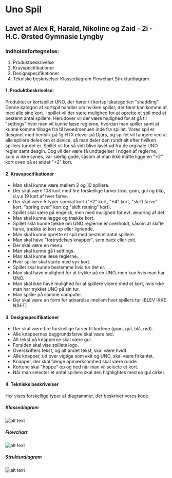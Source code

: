 # Uno Spil

## Lavet af Alex R, Harald, Nikoline og Zaid - 2i - H.C. Ørsted Gymnasie Lyngby

### Indholdsfortegnelse:
1. Produktbeskrivelse
1. Kravspecifikationer
1. Designspecifikationer
1. Tekniske beskrivelser
  Klassediagram
  Flowchart
  Strukturdiagram

#### 1. Produktbeskrivelse:
Produktet er kortspillet UNO, der hører til kortspilskategorien "shedding". Denne kategori af kortspil handler om hvilken spiller, der først kan komme af med alle sine kort. I spillet vil der være mulighed for at oprette et spil med et bestemt antal spillere. Herudover vil der være mulighed for at gå til "settings" hvor man vil kunne læse reglerne, hvordan man spiller samt at kunne komme tilbage fra til hvoedmenuen inde fra spillet. 
Vores spil er desginet med henblik på 1g HTX elever på Djurs, og spillet vil fungere ved at alle spillere deles om et device, så man deler den rundt alt efter hvilken spillers tur det er. Spillet vil for så vidt blive lavet ud fra de orginale UNO regler samt desgin. Dog vil der være få undtagelser i nogen af reglerne, som vi ikke synes, var særlig gode, såsom at man ikke måtte ligge en "+2" kort oven på et andet "+2" kort.

#### 2. Kravspecifikationer
* Man skal kunne være mellem 2 og 10 spillere. 
* Der skal være 108 kort med fire forskellige farver (rød, grøn, gul og blå), d.v.s 19 kort af hver farve. 
* Der skal være 5 typer special kort ("+2" kort, "+4" kort, "skrft farve" kort, "spring over" kort og "skift retning" kort).
* Spillet skal være på engelsk, men med mulighed for evt. ændring af det. 
* Man skal kunne lægge og trække kort.
* Spillet skla kunne tjekke om UNO reglerne er overholdt, såsom at skifte farve, trække to kort op eller lignende.
* Man skal kunne oprette et spil med bestemt antal spillere. 
* Man skal have "fortrydelses knapper", som back eller exit. 
* Der skal være en menu.
* Man skal kunne gå i settings.
* Man skal kunne læse reglerne. 
* Hver spiller skal starte med syv kort.
* Spillet skal kunne bestemme hvis tur det er. 
* Man skal have mulighed for at trykke på en UNO, men kun hvis man har UNO.
* Man skal ikke have mulighed for at spillere videre med et kort, hvis ikke man har trykket UNO på sin tur. 
* Man spiller på samme computer.
* Der skal være en form for advarelse imellem hver spillers tur (BLEV IKKE NÅET).

#### 3. Designspecifikationer
* Der skal være fire forskellige farver til kortene (grøn, gul, blå, rød).
* Alle knappernes baggrundsfarve skal være rød. 
* Alt tekst på knapperne skal være gul.
* Forsiden skal vise spillets logo.
* Overskrifters tekst, og alt andet tekst, skal være hvidt. 
* Alle knapper, ud over vigtige som exit og UNO, skal være firkantet.
* Knapper, der skal fænge opmærksomhed skal være runde.
* Kortene skal "hoppe" op og ned når man vil selecte et kort. 
* Når man selecter et antal spillere skal den highlightes med en gul cirkel.

#### 4. Tekniske beskrivelser
Her vises forskellige typer af diagrammer, der beskriver vores kode. 

##### Klassediagram
![alt text](https://raw.githubusercontent.com/ZeeDiazz/Uno/pictures/Skærmbillede%202021-02-25%20kl.%2012.07.39.png "Logo Title Text 1")

##### Flowchart
![alt text](https://raw.githubusercontent.com/ZeeDiazz/Uno/pictures/Skærmbillede%202021-02-25%20kl.%2012.24.31.png "Logo Title Text 1")

##### Strukturdiagram
![alt text](https://raw.githubusercontent.com/ZeeDiazz/Uno/pictures/Skærmbillede%202021-02-25%20kl.%2012.15.06.png "Logo Title Text 1")

